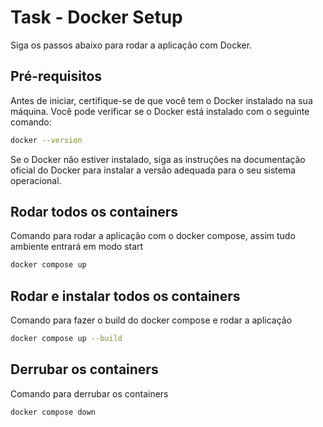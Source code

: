 # Task - Docker Setup
Siga os passos abaixo para rodar a aplicação com Docker.

## Pré-requisitos
Antes de iniciar, certifique-se de que você tem o Docker instalado na sua máquina. Você pode verificar se o Docker está instalado com o seguinte comando:

```bash
docker --version
```

Se o Docker não estiver instalado, siga as instruções na documentação oficial do Docker para instalar a versão adequada para o seu sistema operacional.

## Rodar todos os containers
Comando para rodar a aplicação com o docker compose, assim tudo ambiente entrará em modo start

```bash
docker compose up
```

## Rodar e instalar todos os containers
Comando para fazer o build do docker compose e rodar a aplicação

```bash
docker compose up --build
```

## Derrubar os containers
Comando para derrubar os containers

```bash
docker compose down
```
